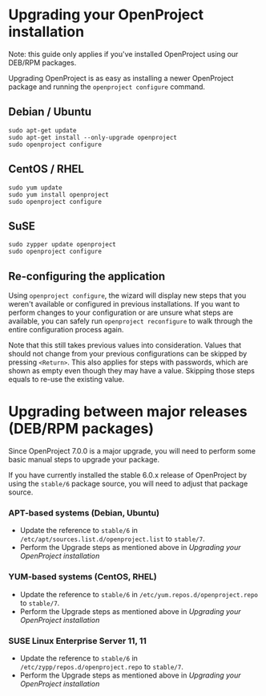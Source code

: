 # Upgrading your OpenProject installation

Note: this guide only applies if you've installed OpenProject using our DEB/RPM
packages.

Upgrading OpenProject is as easy as installing a newer OpenProject package and
running the `openproject configure` command.

## Debian / Ubuntu

    sudo apt-get update
    sudo apt-get install --only-upgrade openproject
    sudo openproject configure

## CentOS / RHEL

    sudo yum update
    sudo yum install openproject
    sudo openproject configure

## SuSE

    sudo zypper update openproject
    sudo openproject configure


## Re-configuring the application

Using `openproject configure`, the wizard will display new steps that you weren't available or configured in previous installations.
If you want to perform changes to your configuration or are unsure what steps are available, you can safely run `openproject reconfigure` to walk through the entire configuration process again.

Note that this still takes previous values into consideration. Values that should not change from your previous configurations can be skipped by pressing `<Return>`. This also applies for steps with passwords, which are shown as empty even though they may have a value. Skipping those steps equals to re-use the existing value.


# Upgrading between major releases (DEB/RPM packages)

Since OpenProject 7.0.0 is a major upgrade, you will need to perform some basic manual steps to upgrade your package.

If you have currently installed the stable 6.0.x release of OpenProject by using the `stable/6` package source,
you will need to adjust that package source.

### APT-based systems (Debian, Ubuntu)

 - Update the reference to `stable/6` in `/etc/apt/sources.list.d/openproject.list` to `stable/7`.
 - Perform the Upgrade steps as mentioned above in *Upgrading your OpenProject installation*

### YUM-based systems (CentOS, RHEL)

 - Update the reference to `stable/6` in `/etc/yum.repos.d/openproject.repo` to `stable/7`.
 - Perform the Upgrade steps as mentioned above in *Upgrading your OpenProject installation*

### SUSE Linux Enterprise Server 11, 11

 - Update the reference to `stable/6` in `/etc/zypp/repos.d/openproject.repo` to `stable/7`.
 - Perform the Upgrade steps as mentioned above in *Upgrading your OpenProject installation*
